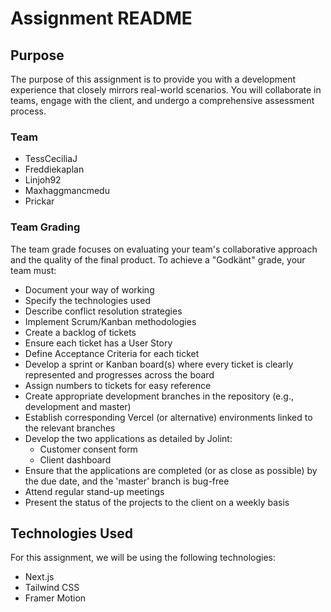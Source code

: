 # Assignment README

## Purpose

The purpose of this assignment is to provide you with a development experience that closely mirrors real-world scenarios. You will collaborate in teams, engage with the client, and undergo a comprehensive assessment process.

### Team

-   TessCeciliaJ
-   Freddiekaplan
-   Linjoh92
-   Maxhaggmancmedu
-   Prickar

### Team Grading

The team grade focuses on evaluating your team's collaborative approach and the quality of the final product. To achieve a "Godkänt" grade, your team must:

-   Document your way of working
-   Specify the technologies used
-   Describe conflict resolution strategies
-   Implement Scrum/Kanban methodologies
-   Create a backlog of tickets
-   Ensure each ticket has a User Story
-   Define Acceptance Criteria for each ticket
-   Develop a sprint or Kanban board(s) where every ticket is clearly represented and progresses across the board
-   Assign numbers to tickets for easy reference
-   Create appropriate development branches in the repository (e.g., development and master)
-   Establish corresponding Vercel (or alternative) environments linked to the relevant branches
-   Develop the two applications as detailed by Jolint:
    -   Customer consent form
    -   Client dashboard
-   Ensure that the applications are completed (or as close as possible) by the due date, and the 'master' branch is bug-free
-   Attend regular stand-up meetings
-   Present the status of the projects to the client on a weekly basis

## Technologies Used

For this assignment, we will be using the following technologies:

-   Next.js
-   Tailwind CSS
-   Framer Motion
